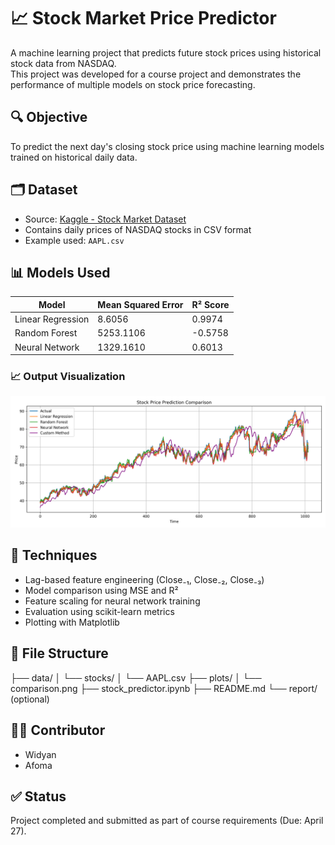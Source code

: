 # 📈 Stock Market Price Predictor

A machine learning project that predicts future stock prices using historical stock data from NASDAQ.  
This project was developed for a course project and demonstrates the performance of multiple models on stock price forecasting.

## 🔍 Objective

To predict the next day's closing stock price using machine learning models trained on historical daily data.

## 🗂️ Dataset

- Source: [Kaggle - Stock Market Dataset](https://www.kaggle.com/datasets/jacksoncrow/stock-market-dataset)
- Contains daily prices of NASDAQ stocks in CSV format
- Example used: `AAPL.csv`

## 📊 Models Used

| Model             | Mean Squared Error | R² Score |
|------------------|--------------------|----------|
| Linear Regression | 8.6056             | 0.9974   |
| Random Forest     | 5253.1106          | -0.5758  |
| Neural Network    | 1329.1610          | 0.6013   |

### 📈 Output Visualization

<img src="plots/comparison.png" alt="Prediction Comparison" width="600"/>

## 🧠 Techniques

- Lag-based feature engineering (Close₋₁, Close₋₂, Close₋₃)
- Model comparison using MSE and R²
- Feature scaling for neural network training
- Evaluation using scikit-learn metrics
- Plotting with Matplotlib

## 📁 File Structure

├── data/ 
    │ 
    └── stocks/ 
        │ 
        └── AAPL.csv 
├── plots/ 
    │ 
    └── comparison.png 
├── stock_predictor.ipynb 
├── README.md 
└── report/ (optional)

## 🧑‍💻 Contributor

- Widyan
- Afoma

## ✅ Status

Project completed and submitted as part of course requirements (Due: April 27).
